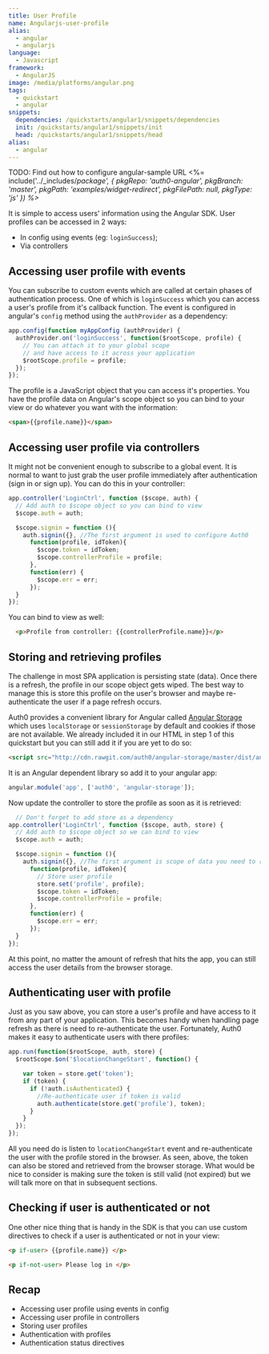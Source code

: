 ```yaml
---
title: User Profile
name: Angularjs-user-profile
alias:
  - angular
  - angularjs
language:
  - Javascript
framework:
  - AngularJS
image: /media/platforms/angular.png
tags:
  - quickstart
  - angular
snippets:
  dependencies: /quickstarts/angular1/snippets/dependencies
  init: /quickstarts/angular1/snippets/init
  head: /quickstarts/angular1/snippets/head
alias:
  - angular
---
```


TODO: Find out how to configure angular-sample URL
<%= include('../_includes/_package', {
  pkgRepo: 'auth0-angular',
  pkgBranch: 'master',
  pkgPath: 'examples/widget-redirect',
  pkgFilePath: null,
  pkgType: 'js'
}) %>_

It is simple to access users' information using the Angular SDK. User profiles can be accessed in 2 ways:

- In config using events (eg: `loginSuccess`);
- Via controllers

## Accessing user profile with events

You can subscribe to custom events which are called at certain phases of authentication process. One of which is `loginSuccess` which you can access a user's profile from it's callback function. The event is configured in angular's `config` method using the `authProvider` as a dependency:

```js
app.config(function myAppConfig (authProvider) {
  authProvider.on('loginSuccess', function($rootScope, profile) {
    // You can attach it to your global scope
    // and have access to it across your application
    $rootScope.profile = profile;
  });
});
```

The profile is a JavaScript object that you can access it's properties. You have the profile data on Angular's scope object so you can bind to your view or do whatever you want with the information:

```html
<span>{{profile.name}}</span>
```
## Accessing user profile via controllers

It might not be convenient enough to subscribe to a global event. It is normal to want to just grab the user profile immediately after authentication (sign in or sign up). You can do this in your controller:

```js
app.controller('LoginCtrl', function ($scope, auth) {
  // Add auth to $scope object so you can bind to view
  $scope.auth = auth;

  $scope.signin = function (){
    auth.signin({}, //The first argument is used to configure Auth0
      function(profile, idToken){
        $scope.token = idToken;
        $scope.controllerProfile = profile;
      },
      function(err) {
        $scope.err = err;
      });
  }
});
```

You can bind to view as well:

```html
  <p>Profile from controller: {{controllerProfile.name}}</p>
```

## Storing and retrieving profiles
The challenge in most SPA application is persisting state (data).  Once there is a refresh, the profile in our scope object gets wiped. The best way to manage this is store this profile on the user's browser and maybe re-authenticate the user if a page refresh occurs.

Auth0 provides a convenient library for Angular called [Angular Storage](https://github.com/auth0/angular-storage) which uses `localStorage` or `sessionStorage` by default and cookies if those are not available. We already included it in our HTML in step 1 of this quickstart but you can still add it if you are yet to do so:

```html
<script src="http://cdn.rawgit.com/auth0/angular-storage/master/dist/angular-storage.js" type="text/javascript"> </script>
```

It is an Angular dependent library so add it to your angular app:

```js
angular.module('app', ['auth0', 'angular-storage']);
```

Now update the controller to store the profile as soon as it is retrieved:

```js
  // Don't forget to add store as a dependency
app.controller('LoginCtrl', function ($scope, auth, store) {
  // Add auth to $scope object so we can bind to view
  $scope.auth = auth;

  $scope.signin = function (){
    auth.signin({}, //The first argument is scope of data you need to return
      function(profile, idToken){
        // Store user profile
        store.set('profile', profile);
        $scope.token = idToken;
        $scope.controllerProfile = profile;
      },
      function(err) {
        $scope.err = err;
      });
  }
});
```

At this point, no matter the amount of refresh that hits the app, you can still access the user details from the browser storage.

## Authenticating user with profile
Just as you saw above, you can store a user's profile and have access to it from any part of your application. This becomes handy when handling page refresh as there is need to re-authenticate the user. Fortunately, Auth0 makes it easy to authenticate users with there profiles:

```js
app.run(function($rootScope, auth, store) {
  $rootScope.$on('$locationChangeStart', function() {

    var token = store.get('token');
    if (token) {
      if (!auth.isAuthenticated) {
        //Re-authenticate user if token is valid
        auth.authenticate(store.get('profile'), token);
      }
    }
  });
});
```

All you need do is listen to `locationChangeStart` event and re-authenticate the user with the profile stored in the browser. As seen, above, the token can also be stored and retrieved from the browser storage. What would be nice to consider is making sure the token is still valid (not expired) but we will talk more on that in subsequent sections.

## Checking if user is authenticated or not
One other nice thing that is handy in the SDK is that you can use custom directives to check if a user is authenticated or not in your view:

```html
<p if-user> {{profile.name}} </p>
```

```html
<p if-not-user> Please log in </p>
```

## Recap

- Accessing user profile using events in config
- Accessing user profile in controllers
- Storing user profiles
- Authentication with profiles
- Authentication status directives
